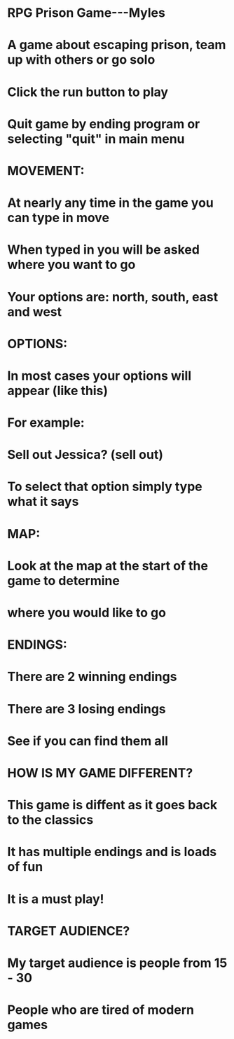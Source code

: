 #  RPG Prison Game---Myles
#  A game about escaping prison, team up with others or go solo
#  Click the run button to play
#  Quit game by ending program or selecting "quit" in main menu

#  MOVEMENT:
#  At nearly any time in the game you can type in move
#  When typed in you will be asked where you want to go
#  Your options are: north, south, east and west

#  OPTIONS:
#  In most cases your options will appear (like this)
#  For example:
#  Sell out Jessica? (sell out)
#  To select that option simply type what it says

#  MAP:
#  Look at the map at the start of the game to determine
#  where you would like to go

#  ENDINGS:
#  There are 2 winning endings
#  There are 3 losing endings
#  See if you can find them all

#  HOW IS MY GAME DIFFERENT?
#  This game is diffent as it goes back to the classics
#  It has multiple endings and is loads of fun
#  It is a must play!

#  TARGET AUDIENCE?
#  My target audience is people from 15 - 30
#  People who are tired of modern games
